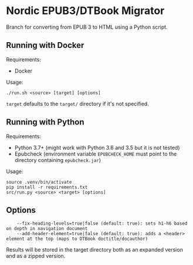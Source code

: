Nordic EPUB3/DTBook Migrator
============================

Branch for converting from EPUB 3 to HTML using a Python script.


## Running with Docker

Requirements:

- Docker

Usage:

```
./run.sh <source> [target] [options]
```

`target` defaults to the `target/` directory if it's not specified.


## Running with Python

Requirements:

- Python 3.7+ (might work with Python 3.6 and 3.5 but it is not tested)
- Epubcheck (environment variable `EPUBCHECK_HOME` must point to the directory containing `epubcheck.jar`)

Usage:

```
source .venv/bin/activate
pip install -r requirements.txt
src/run.py <source> <target> [options]
```

## Options

```
    --fix-heading-levels=true|false (default: true): sets h1-h6 based on depth in navigation document
    --add-header-element=true|false (default: true): adds a <header> element at the top (maps to DTBook doctitle/docauthor)
```

Results will be stored in the target directory both as an expanded version and as a zipped version.
